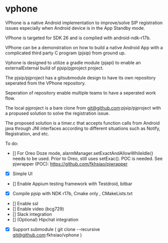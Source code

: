 # vphone

VPhone is a native Android implementation to improve/solve SIP registration issues especially when Android device is in the App Standby mode.
 
VPhone is targeted for SDK 26 and is complied with android-ndk-r17b.

VPhone can be a demonstration on how to build a native Android App with a complicated third party C program (pjsip) from ground up.

Vphone is designed to utilize a gradle module (pjapi) to enable an externalExternal build of pjsip/pjproject project. 

The pjsip/pjproject has a gitsubmodule design to have its own repository seperated from the VPhone repository.

Seperation of repository enable multiple teams to have a seperated work flow.

The local pjproject is a bare clone from git@github.com:pjsip/pjproject with a propused solution to solve the registration issue.

The proposed solution is a timer.c that accepts function calls from Android java through JNI interfaces according to different situations such as Notify, Registration, and etc.

To do:
- [] For Oreo Doze mode, alarmManager.setExactAndAllowWhileIdle() needs to be used. Prior to Oreo, still uses setExac(). POC is needed.
  See pjwrapper (POC): https://github.com/fkhsiao/pjwrapper 
- [x] Simple UI
- [] Enable Appium testing framework with Testdroid, bitbar
- [x] Compile pjsip with NDK r17b, Cmake only , CMakeLists.txt
- [] Enable ssl
- [] Enable video (bcg729) 
- [] Slack integration
- [] \(Optional) Hipchat integration
- [x] Support submodule ( git clone --recursive git@github.com:fkhsiao/vphone ) 
